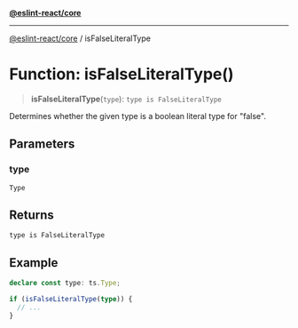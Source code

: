 [**@eslint-react/core**](../README.md)

***

[@eslint-react/core](../README.md) / isFalseLiteralType

# Function: isFalseLiteralType()

> **isFalseLiteralType**(`type`): `type is FalseLiteralType`

Determines whether the given type is a boolean literal type for "false".

## Parameters

### type

`Type`

## Returns

`type is FalseLiteralType`

## Example

```ts
declare const type: ts.Type;

if (isFalseLiteralType(type)) {
  // ...
}
```
